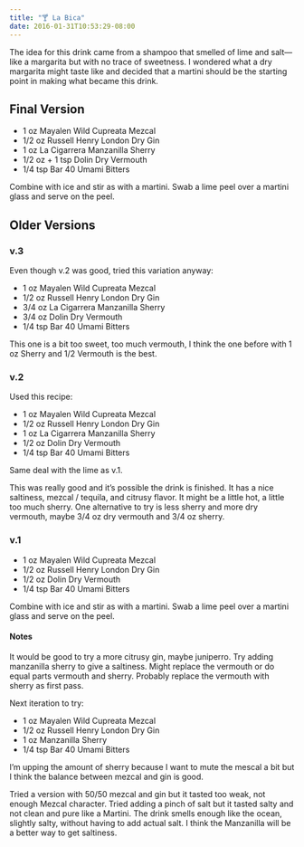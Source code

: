 ```yaml
---
title: "🍸 La Bica"
date: 2016-01-31T10:53:29-08:00
---
```


The idea for this drink came from a shampoo that smelled of lime and salt—like a margarita but with no trace of sweetness. I wondered what a dry margarita might taste like and decided that a martini should be the starting point in making what became this drink.

## Final Version

- 1 oz Mayalen Wild Cupreata Mezcal
- 1/2 oz Russell Henry London Dry Gin
- 1 oz La Cigarrera Manzanilla Sherry
- 1/2 oz + 1 tsp Dolin Dry Vermouth
- 1/4 tsp Bar 40 Umami Bitters

Combine with ice and stir as with a martini. Swab a lime peel over a martini glass and serve on the peel.

## Older Versions

### v.3

Even though v.2 was good, tried this variation anyway:

- 1 oz Mayalen Wild Cupreata Mezcal
- 1/2 oz Russell Henry London Dry Gin
- 3/4 oz La Cigarrera Manzanilla Sherry
- 3/4 oz Dolin Dry Vermouth
- 1/4 tsp Bar 40 Umami Bitters

This one is a bit too sweet, too much vermouth, I think the one before with 1 oz Sherry and 1/2 Vermouth is the best.

### v.2

Used this recipe:
- 1 oz Mayalen Wild Cupreata Mezcal
- 1/2 oz Russell Henry London Dry Gin
- 1 oz La Cigarrera Manzanilla Sherry
- 1/2 oz Dolin Dry Vermouth
- 1/4 tsp Bar 40 Umami Bitters

Same deal with the lime as v.1.

This was really good and it’s possible the drink is finished. It has a nice saltiness, mezcal / tequila, and citrusy flavor. It might be a little hot, a little too much sherry. One alternative to try is less sherry and more dry vermouth, maybe 3/4 oz dry vermouth and 3/4 oz sherry.

### v.1

- 1 oz Mayalen Wild Cupreata Mezcal
- 1/2 oz Russell Henry London Dry Gin
- 1/2 oz Dolin Dry Vermouth
- 1/4 tsp Bar 40 Umami Bitters

Combine with ice and stir as with a martini. Swab a lime peel over a martini glass and serve on the peel.

#### Notes
 
It would be good to try a more citrusy gin, maybe juniperro. Try adding manzanilla sherry to give a saltiness. Might replace the vermouth or do equal parts vermouth and sherry. Probably replace the vermouth with sherry as first pass.

Next iteration to try:

- 1 oz Mayalen Wild Cupreata Mezcal
- 1/2 oz Russell Henry London Dry Gin
- 1 oz Manzanilla Sherry
- 1/4 tsp Bar 40 Umami Bitters

I’m upping the amount of sherry because I want to mute the mescal a bit but I think the balance between mezcal and gin is good.
 
 
Tried a version with 50/50 mezcal and gin but it tasted too weak, not enough Mezcal character. Tried adding a pinch of salt but it tasted salty and not clean and pure like a Martini. The drink smells enough like the ocean, slightly salty, without having to add actual salt. I think the Manzanilla will be a better way to get saltiness.


